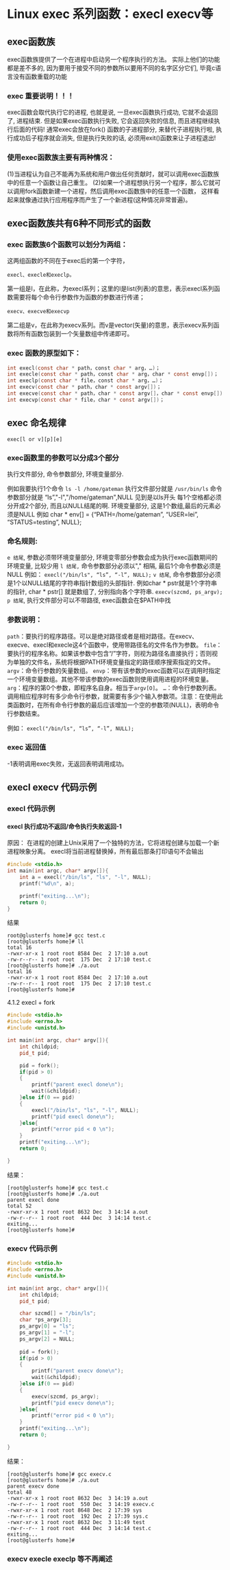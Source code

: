 # Linux exec 系列函数：execl execv等

## exec函数族

exec函数族提供了一个在进程中启动另一个程序执行的方法。
实际上他们的功能都是差不多的, 因为要用于接受不同的参数所以要用不同的名字区分它们, 毕竟c语言没有函数重载的功能

### exec 重要说明！！！

exec函数会取代执行它的进程, 也就是说, 一旦exec函数执行成功, 它就不会返回了, 进程结束.
但是如果exec函数执行失败, 它会返回失败的信息, 而且进程继续执行后面的代码!
通常exec会放在fork() 函数的子进程部分, 来替代子进程执行啦, 执行成功后子程序就会消失, 但是执行失败的话, 必须用exit()函数来让子进程退出!

### 使用exec函数族主要有两种情况：

(1)当进程认为自己不能再为系统和用户做出任何贡献时，就可以调用exec函数族中的任意一个函数让自己重生。
(2)如果一个进程想执行另一个程序，那么它就可以调用fork函数新建一个进程，然后调用exec函数族中的任意一个函数，
这样看起来就像通过执行应用程序而产生了一个新进程(这种情况非常普遍)。

## exec函数族共有6种不同形式的函数

### exec 函数族6个函数可以划分为两组：

这两组函数的不同在于exec后的第一个字符，

`execl、execle和execlp。`

第一组是l，在此称，为execl系列；这里的l是list(列表)的意思，表示execl系列函数需要将每个命令行参数作为函数的参数进行传递；

`execv、execve和execvp`

第二组是v，在此称为execv系列。而v是vector(矢量)的意思，表示execv系列函数将所有函数包装到一个矢量数组中传递即可。

### exec 函数的原型如下：

```c
int execl(const char * path，const char * arg，…)；
int execle(const char * path，const char * arg，char * const envp[])；
int execlp(const char * file，const char * arg，…)；
int execv(const char * path，char * const argv[])；
int execve(const char * path，char * const argv[]，char * const envp[])；
int execvp(const char * file，char * const argv[])；
```

## exec 命名规律

`exec[l or v][p][e]`

### exec函数里的参数可以分成3个部分

执行文件部分, 命令参数部分, 环境变量部分.

例如我要执行1个命令 `ls -l /home/gateman`
执行文件部分就是 `/usr/bin/ls`
命令参数部分就是 “ls”,"-l","/home/gateman",NULL 见到是以ls开头 每1个空格都必须分开成2个部分, 而且以NULL结尾的啊.
环境变量部分, 这是1个数组,最后的元素必须是NULL 例如 char * env[] = {“PATH=/home/gateman”, “USER=lei”, “STATUS=testing”, NULL};

### 命名规则:

`e 结尾`, 参数必须带环境变量部分, 环境变零部分参数会成为执行exec函数期间的环境变量, 比较少用
`l 结尾,` 命令参数部分必须以"," 相隔, 最后1个命令参数必须是NULL
例如： `execl("/bin/ls", “ls”, “-l”, NULL);`
`v 结尾`, 命令参数部分必须是1个以NULL结尾的字符串指针数组的头部指针.
例如char * pstr就是1个字符串的指针, char * pstr[] 就是数组了, 分别指向各个字符串.
`execv(szcmd, ps_argv);`
`p 结尾`, 执行文件部分可以不带路径, exec函数会在$PATH中找

### 参数说明：

`path`：要执行的程序路径。可以是绝对路径或者是相对路径。在execv、execve、execl和execle这4个函数中，使用带路径名的文件名作为参数。
`file`：要执行的程序名称。如果该参数中包含“/”字符，则视为路径名直接执行；否则视为单独的文件名，系统将根据PATH环境变量指定的路径顺序搜索指定的文件。
`argv`：命令行参数的矢量数组。
`envp`：带有该参数的exec函数可以在调用时指定一个环境变量数组。其他不带该参数的exec函数则使用调用进程的环境变量。
`arg`：程序的第0个参数，即程序名自身。相当于`argv[O]`。
`…`：命令行参数列表。调用相应程序时有多少命令行参数，就需要有多少个输入参数项。注意：在使用此类函数时，在所有命令行参数的最后应该增加一个空的参数项(NULL)，表明命令行参数结束。

例如： `execl("/bin/ls", “ls”, “-l”, NULL);`

### exec 返回值

-1表明调用exec失败，无返回表明调用成功。

## execl execv 代码示例

### execl 代码示例

#### execl 执行成功不返回/命令执行失败返回-1

原因：
在进程的创建上Unix采用了一个独特的方法，它将进程创建与加载一个新进程映象分离。
execl将当前进程替换掉，所有最后那条打印语句不会输出

```c
#include <stdio.h>
int main(int argc, char* argv[]){
    int a = execl("/bin/ls", "ls", "-l", NULL);
    printf("%d\n", a);

    printf("exiting...\n");
    return 0;
}
```

结果

```shell
root@glusterfs home]# gcc test.c 
[root@glusterfs home]# ll
total 16
-rwxr-xr-x 1 root root 8584 Dec  2 17:10 a.out
-rw-r--r-- 1 root root  175 Dec  2 17:10 test.c
[root@glusterfs home]# ./a.out 
total 16
-rwxr-xr-x 1 root root 8584 Dec  2 17:10 a.out
-rw-r--r-- 1 root root  175 Dec  2 17:10 test.c
[root@glusterfs home]# 
```

4.1.2 execl + fork

```c++
#include <stdio.h>
#include <errno.h>
#include <unistd.h>

int main(int argc, char* argv[]){
	int childpid;
	pid_t pid;

	pid = fork();
	if(pid > 0)
	{
		printf("parent execl done\n");
		wait(&childpid);
	}else if(0 == pid)
	{
		execl("/bin/ls", "ls", "-l", NULL);
		printf("pid execl done\n");
	}else{
		printf("error pid < 0 \n");
	}
	printf("exiting...\n");
	return 0;

}
```


结果：

```shell
[root@glusterfs home]# gcc test.c 
[root@glusterfs home]# ./a.out 
parent execl done
total 52
-rwxr-xr-x 1 root root 8632 Dec  3 14:14 a.out
-rw-r--r-- 1 root root  444 Dec  3 14:14 test.c
exiting...
[root@glusterfs home]#
```



### execv 代码示例

```c++
#include <stdio.h>
#include <errno.h>
#include <unistd.h>

int main(int argc, char* argv[]){
	int childpid;
	pid_t pid;

	char szcmd[] = "/bin/ls";
	char *ps_argv[3];
	ps_argv[0] = "ls";
	ps_argv[1] = "-l";
	ps_argv[2] = NULL;
	
	pid = fork();
	if(pid > 0)
	{
		printf("parent execv done\n");
		wait(&childpid);
	}else if(0 == pid)
	{
		execv(szcmd, ps_argv);
		printf("pid execv done\n");
	}else{
		printf("error pid < 0 \n");
	}
	printf("exiting...\n");
	return 0;

}
```

结果：

```shell
[root@glusterfs home]# gcc execv.c 
[root@glusterfs home]# ./a.out 
parent execv done
total 48
-rwxr-xr-x 1 root root 8632 Dec  3 14:19 a.out
-rw-r--r-- 1 root root  550 Dec  3 14:19 execv.c
-rwxr-xr-x 1 root root 8648 Dec  2 17:39 sys
-rw-r--r-- 1 root root  192 Dec  2 17:39 sys.c
-rwxr-xr-x 1 root root 8632 Dec  3 11:49 test
-rw-r--r-- 1 root root  444 Dec  3 14:14 test.c
exiting...
[root@glusterfs home]#
```



### execv execle execlp 等不再阐述

